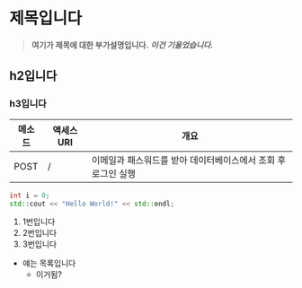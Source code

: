 # 제목입니다
> **여기가 제목에 대한 부가설명입니다.**
> ***이건 기울었습니다.***
## h2입니다

### h3입니다

| 메소드  | 액세스URI | 개요                                 |
| ---- | ------ | ---------------------------------- |
| POST | /      | 이메일과 패스워드를 받아 데이터베이스에서 조회 후 로그인 실행 |

```c++
int i = 0;
std::cout << "Hello World!" << std::endl;
```

1. 1번입니다
2. 2번입니다
3. 3번입니다

- 얘는 목록입니다
  - 이거됨?